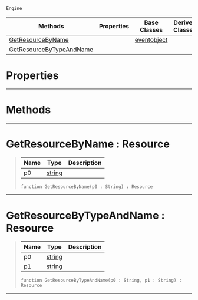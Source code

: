  `Engine`

|Methods|Properties|Base Classes|Derived Classes|
|---|---|---|---|
|[ GetResourceByName](https://github.com/ZilchEngine/ZilchDocs/blob/master/code_reference/class_reference/resourcesystem.markdown#getresourcebyname-zilch-e)| |[eventobject](https://github.com/ZilchEngine/ZilchDocs/blob/master/code_reference/class_reference/eventobject.markdown)| |
|[ GetResourceByTypeAndName](https://github.com/ZilchEngine/ZilchDocs/blob/master/code_reference/class_reference/resourcesystem.markdown#getresourcebytypeandname)| | | |


 #  Properties


---  
 #  Methods


---  
 #  GetResourceByName : Resource

> 
> |Name|Type|Description|
> |---|---|---|
> |p0|[string](https://github.com/ZilchEngine/ZilchDocs/blob/master/code_reference/nada_base_types/string.markdown)| |
> ``` lang=cpp, name=Nada
> function GetResourceByName(p0 : String) : Resource
> ``` 


---  
 #  GetResourceByTypeAndName : Resource

> 
> |Name|Type|Description|
> |---|---|---|
> |p0|[string](https://github.com/ZilchEngine/ZilchDocs/blob/master/code_reference/nada_base_types/string.markdown)| |
> |p1|[string](https://github.com/ZilchEngine/ZilchDocs/blob/master/code_reference/nada_base_types/string.markdown)| |
> ``` lang=cpp, name=Nada
> function GetResourceByTypeAndName(p0 : String, p1 : String) : Resource
> ``` 


---  
 

 